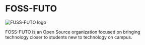 # FOSS-FUTO

![FUSS-FUTO logo](https://user-images.githubusercontent.com/30195980/47438908-44e06d80-d7a3-11e8-890d-67804e3b1313.png)

FOSS-FUTO is an Open Source organization focused on bringing technology closer to students new to technology on campus.